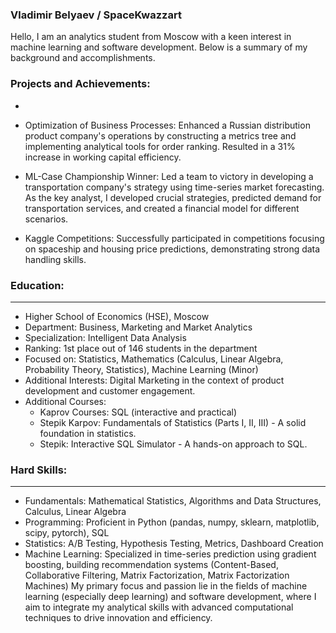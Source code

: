 ### Vladimir Belyaev / SpaceKwazzart
Hello, I am an analytics student from Moscow with a keen interest in machine learning and software development. Below is a summary of my background and accomplishments.

### Projects and Achievements:
-

- Optimization of Business Processes: Enhanced a Russian distribution product company's operations by constructing a metrics tree and implementing analytical tools for order ranking. Resulted in a 31% increase in working capital efficiency.
- ML-Case Championship Winner: Led a team to victory in developing a transportation company's strategy using time-series market forecasting. As the key analyst, I developed crucial strategies, predicted demand for transportation services, and created a financial model for different scenarios.
- Kaggle Competitions: Successfully participated in competitions focusing on spaceship and housing price predictions, demonstrating strong data handling skills.

### Education:
---
- Higher School of Economics (HSE), Moscow
- Department: Business, Marketing and Market Analytics
- Specialization: Intelligent Data Analysis
- Ranking: 1st place out of 146 students in the department
- Focused on: Statistics, Mathematics (Calculus, Linear Algebra, Probability Theory, Statistics), Machine Learning (Minor)
- Additional Interests: Digital Marketing in the context of product development and customer engagement.
- Additional Courses:
  - Kaprov Courses: SQL (interactive and practical)
  - Stepik Karpov: Fundamentals of Statistics (Parts I, II, III) - A solid foundation in statistics.
  - Stepik: Interactive SQL Simulator - A hands-on approach to SQL.

### Hard Skills:
---
- Fundamentals: Mathematical Statistics, Algorithms and Data Structures, Calculus, Linear Algebra
- Programming: Proficient in Python (pandas, numpy, sklearn, matplotlib, scipy, pytorch), SQL
- Statistics: A/B Testing, Hypothesis Testing, Metrics, Dashboard Creation
- Machine Learning: Specialized in time-series prediction using gradient boosting, building recommendation systems (Content-Based, Collaborative Filtering, Matrix Factorization, Matrix Factorization Machines)
My primary focus and passion lie in the fields of machine learning (especially deep learning) and software development, where I aim to integrate my analytical skills with advanced computational techniques to drive innovation and efficiency.
